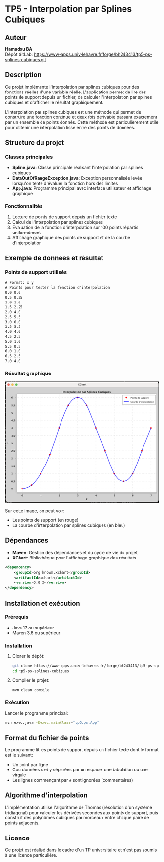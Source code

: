# TP5 - Interpolation par Splines Cubiques

## Auteur
**Hamadou BA**  
Dépôt GitLab: https://www-apps.univ-lehavre.fr/forge/bh243413/tp5-ps-splines-cubiques.git

## Description
Ce projet implémente l'interpolation par splines cubiques pour des fonctions réelles d'une variable réelle. L'application permet de lire des points de support depuis un fichier, de calculer l'interpolation par splines cubiques et d'afficher le résultat graphiquement.

L'interpolation par splines cubiques est une méthode qui permet de construire une fonction continue et deux fois dérivable passant exactement par un ensemble de points donnés. Cette méthode est particulièrement utile pour obtenir une interpolation lisse entre des points de données.

## Structure du projet

### Classes principales
- **Spline.java**: Classe principale réalisant l'interpolation par splines cubiques
- **DataOutOfRangeException.java**: Exception personnalisée levée lorsqu'on tente d'évaluer la fonction hors des limites
- **App.java**: Programme principal avec interface utilisateur et affichage graphique

### Fonctionnalités
1. Lecture de points de support depuis un fichier texte
2. Calcul de l'interpolation par splines cubiques
3. Évaluation de la fonction d'interpolation sur 100 points répartis uniformément
4. Affichage graphique des points de support et de la courbe d'interpolation

## Exemple de données et résultat

### Points de support utilisés
```
# Format: x y
# Points pour tester la fonction d'interpolation
0.0 0.0
0.5 0.25
1.0 1.0
1.5 2.25
2.0 4.0
2.5 5.5
3.0 6.0
3.5 5.5
4.0 4.0
4.5 2.5
5.0 1.0
5.5 0.5
6.0 1.0
6.5 2.5
7.0 4.0
```

### Résultat graphique
![Exemple d'interpolation par splines cubiques](Tp5/src/main/resources/img01.png)

Sur cette image, on peut voir:
- Les points de support (en rouge)
- La courbe d'interpolation par splines cubiques (en bleu)

## Dépendances
- **Maven**: Gestion des dépendances et du cycle de vie du projet
- **XChart**: Bibliothèque pour l'affichage graphique des résultats

```xml
<dependency>
    <groupId>org.knowm.xchart</groupId>
    <artifactId>xchart</artifactId>
    <version>3.8.3</version>
</dependency>
```

## Installation et exécution

### Prérequis
- Java 17 ou supérieur
- Maven 3.6 ou supérieur

### Installation
1. Cloner le dépôt:
   ```bash
   git clone https://www-apps.univ-lehavre.fr/forge/bh243413/tp5-ps-splines-cubiques.git
   cd tp5-ps-splines-cubiques
   ```

2. Compiler le projet:
   ```bash
   mvn clean compile
   ```

### Exécution
Lancer le programme principal:
```bash
mvn exec:java -Dexec.mainClass="tp5.ps.App"
```

## Format du fichier de points
Le programme lit les points de support depuis un fichier texte dont le format est le suivant:
- Un point par ligne
- Coordonnées x et y séparées par un espace, une tabulation ou une virgule
- Les lignes commençant par `#` sont ignorées (commentaires)

## Algorithme d'interpolation
L'implémentation utilise l'algorithme de Thomas (résolution d'un système tridiagonal) pour calculer les dérivées secondes aux points de support, puis construit des polynômes cubiques par morceaux entre chaque paire de points adjacents.

## Licence
Ce projet est réalisé dans le cadre d'un TP universitaire et n'est pas soumis à une licence particulière.
